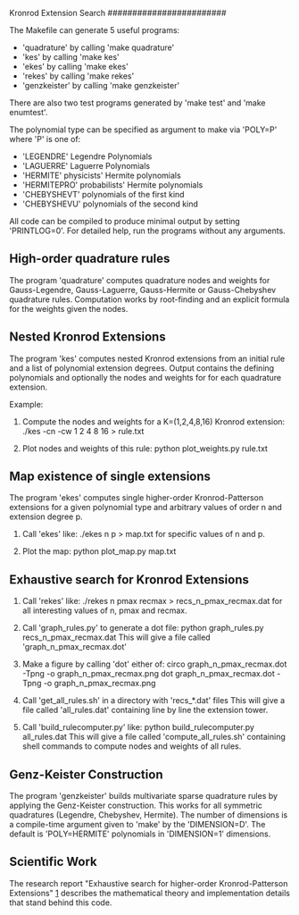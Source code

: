 Kronrod Extension Search
########################

The Makefile can generate 5 useful programs:

* 'quadrature' by calling 'make quadrature'
* 'kes' by calling 'make kes'
* 'ekes' by calling 'make ekes'
* 'rekes' by calling 'make rekes'
* 'genzkeister' by calling 'make genzkeister'

There are also two test programs generated by 'make test'
and 'make enumtest'.

The polynomial type can be specified as argument to make
via 'POLY=P' where 'P' is one of:

* 'LEGENDRE'      Legendre Polynomials
* 'LAGUERRE'      Laguerre Polynomials
* 'HERMITE'       physicists' Hermite polynomials
* 'HERMITEPRO'    probabilists' Hermite polynomials
* 'CHEBYSHEVT'    polynomials of the first kind
* 'CHEBYSHEVU'    polynomials of the second kind

All code can be compiled to produce minimal output by
setting 'PRINTLOG=0'. For detailed help, run the programs
without any arguments.


High-order quadrature rules
---------------------------

The program 'quadrature' computes quadrature nodes and
weights for Gauss-Legendre, Gauss-Laguerre, Gauss-Hermite
or Gauss-Chebyshev quadrature rules. Computation works
by root-finding and an explicit formula for the weights
given the nodes.


Nested Kronrod Extensions
-------------------------

The program 'kes' computes nested Kronrod extensions
from an initial rule and a list of polynomial extension
degrees. Output contains the defining polynomials and
optionally the nodes and weights for for each quadrature
extension.

Example:

1. Compute the nodes and weights for a K=(1,2,4,8,16)
   Kronrod extension:
   ./kes -cn -cw 1 2 4 8 16 > rule.txt

2. Plot nodes and weights of this rule:
   python plot_weights.py rule.txt


Map existence of single extensions
----------------------------------

The program 'ekes' computes single higher-order
Kronrod-Patterson extensions for a given polynomial
type and arbitrary values of order n and extension
degree p.

1. Call 'ekes' like:
   ./ekes n p > map.txt
   for specific values of n and p.

2. Plot the map:
   python plot_map.py map.txt


Exhaustive search for Kronrod Extensions
----------------------------------------

1. Call 'rekes' like:
   ./rekes n pmax recmax > recs_n_pmax_recmax.dat
   for all interesting values of n, pmax and recmax.

2. Call 'graph_rules.py' to generate a dot file:
   python graph_rules.py recs_n_pmax_recmax.dat
   This will give a file called 'graph_n_pmax_recmax.dot'

3. Make a figure by calling 'dot' either of:
   circo graph_n_pmax_recmax.dot -Tpng -o graph_n_pmax_recmax.png
   dot graph_n_pmax_recmax.dot -Tpng -o graph_n_pmax_recmax.png

4. Call 'get_all_rules.sh' in a directory with 'recs_*.dat' files
   This will give a file called 'all_rules.dat' containing line
   by line the extension tower.

5. Call 'build_rulecomputer.py' like:
   python build_rulecomputer.py all_rules.dat
   This will give a file called 'compute_all_rules.sh' containing
   shell commands to compute nodes and weights of all rules.


Genz-Keister Construction
-------------------------

The program 'genzkeister' builds multivariate sparse quadrature
rules by applying the Genz-Keister construction. This works for
all symmetric quadratures (Legendre, Chebyshev, Hermite). The
number of dimensions is a compile-time argument given to 'make'
by the 'DIMENSION=D'. The default is 'POLY=HERMITE' polynomials
in 'DIMENSION=1' dimensions.


Scientific Work
---------------

The research report "Exhaustive search for higher-order Kronrod-Patterson
Extensions" [1] describes the mathematical theory and implementation details
that stand behind this code.

[1]: http://www.sam.math.ethz.ch/sam_reports/index.php?id=2015-11
